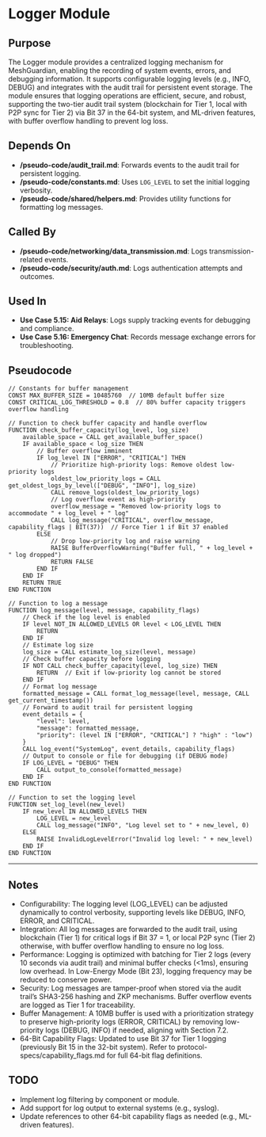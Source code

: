 # Logger Module

## Purpose
The Logger module provides a centralized logging mechanism for MeshGuardian, enabling the recording of system events, errors, and debugging information. It supports configurable logging levels (e.g., INFO, DEBUG) and integrates with the audit trail for persistent event storage. The module ensures that logging operations are efficient, secure, and robust, supporting the two-tier audit trail system (blockchain for Tier 1, local with P2P sync for Tier 2) via Bit 37 in the 64-bit system, and ML-driven features, with buffer overflow handling to prevent log loss.

## Depends On
- **/pseudo-code/audit_trail.md**: Forwards events to the audit trail for persistent logging.
- **/pseudo-code/constants.md**: Uses `LOG_LEVEL` to set the initial logging verbosity.
- **/pseudo-code/shared/helpers.md**: Provides utility functions for formatting log messages.

## Called By
- **/pseudo-code/networking/data_transmission.md**: Logs transmission-related events.
- **/pseudo-code/security/auth.md**: Logs authentication attempts and outcomes.

## Used In
- **Use Case 5.15: Aid Relays**: Logs supply tracking events for debugging and compliance.
- **Use Case 5.16: Emergency Chat**: Records message exchange errors for troubleshooting.

## Pseudocode
```pseudocode
// Constants for buffer management
CONST MAX_BUFFER_SIZE = 10485760  // 10MB default buffer size
CONST CRITICAL_LOG_THRESHOLD = 0.8  // 80% buffer capacity triggers overflow handling

// Function to check buffer capacity and handle overflow
FUNCTION check_buffer_capacity(log_level, log_size)
    available_space = CALL get_available_buffer_space()
    IF available_space < log_size THEN
        // Buffer overflow imminent
        IF log_level IN ["ERROR", "CRITICAL"] THEN
            // Prioritize high-priority logs: Remove oldest low-priority logs
            oldest_low_priority_logs = CALL get_oldest_logs_by_level(["DEBUG", "INFO"], log_size)
            CALL remove_logs(oldest_low_priority_logs)
            // Log overflow event as high-priority
            overflow_message = "Removed low-priority logs to accommodate " + log_level + " log"
            CALL log_message("CRITICAL", overflow_message, capability_flags | BIT(37))  // Force Tier 1 if Bit 37 enabled
        ELSE
            // Drop low-priority log and raise warning
            RAISE BufferOverflowWarning("Buffer full, " + log_level + " log dropped")
            RETURN FALSE
        END IF
    END IF
    RETURN TRUE
END FUNCTION

// Function to log a message
FUNCTION log_message(level, message, capability_flags)
    // Check if the log level is enabled
    IF level NOT_IN ALLOWED_LEVELS OR level < LOG_LEVEL THEN
        RETURN
    END IF
    // Estimate log size
    log_size = CALL estimate_log_size(level, message)
    // Check buffer capacity before logging
    IF NOT CALL check_buffer_capacity(level, log_size) THEN
        RETURN  // Exit if low-priority log cannot be stored
    END IF
    // Format log message
    formatted_message = CALL format_log_message(level, message, CALL get_current_timestamp())
    // Forward to audit trail for persistent logging
    event_details = {
        "level": level,
        "message": formatted_message,
        "priority": (level IN ["ERROR", "CRITICAL"] ? "high" : "low")
    }
    CALL log_event("SystemLog", event_details, capability_flags)
    // Output to console or file for debugging (if DEBUG mode)
    IF LOG_LEVEL = "DEBUG" THEN
        CALL output_to_console(formatted_message)
    END IF
END FUNCTION

// Function to set the logging level
FUNCTION set_log_level(new_level)
    IF new_level IN ALLOWED_LEVELS THEN
        LOG_LEVEL = new_level
        CALL log_message("INFO", "Log level set to " + new_level, 0)
    ELSE
        RAISE InvalidLogLevelError("Invalid log level: " + new_level)
    END IF
END FUNCTION
```

---

## Notes
- Configurability: The logging level (LOG_LEVEL) can be adjusted dynamically to control verbosity, supporting levels like DEBUG, INFO, ERROR, and CRITICAL.
- Integration: All log messages are forwarded to the audit trail, using blockchain (Tier 1) for critical logs if Bit 37 = 1, or local P2P sync (Tier 2) otherwise, with buffer overflow handling to ensure no log loss.
- Performance: Logging is optimized with batching for Tier 2 logs (every 10 seconds via audit trail) and minimal buffer checks (<1ms), ensuring low overhead. In Low-Energy Mode (Bit 23), logging frequency may be reduced to conserve power.
- Security: Log messages are tamper-proof when stored via the audit trail’s SHA3-256 hashing and ZKP mechanisms. Buffer overflow events are logged as Tier 1 for traceability.
- Buffer Management: A 10MB buffer is used with a prioritization strategy to preserve high-priority logs (ERROR, CRITICAL) by removing low-priority logs (DEBUG, INFO) if needed, aligning with Section 7.2.
- 64-Bit Capability Flags: Updated to use Bit 37 for Tier 1 logging (previously Bit 15 in the 32-bit system). Refer to protocol-specs/capability_flags.md for full 64-bit flag definitions.

## TODO
- Implement log filtering by component or module.
- Add support for log output to external systems (e.g., syslog).
- Update references to other 64-bit capability flags as needed (e.g., ML-driven features).
